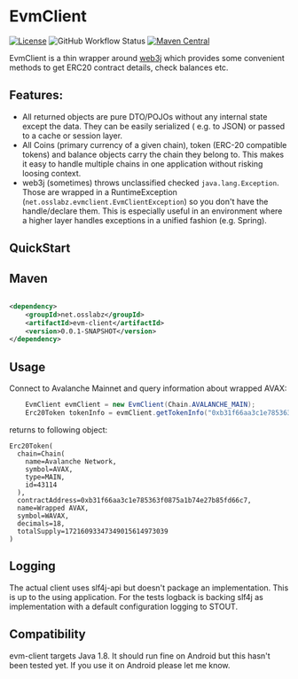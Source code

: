 EvmClient
============
[![License](http://img.shields.io/:license-apache-brightgreen.svg)](http://www.apache.org/licenses/LICENSE-2.0.html)
![GitHub Workflow Status](https://img.shields.io/github/workflow/status/rvullriede/evm-client/Java%20CI%20with%20Maven)
[![Maven Central](https://img.shields.io/maven-central/v/net.codelaz/evm-client?label=Maven%20Central)](https://search.maven.org/artifact/net.osslabz/evm-client)

EvmClient is a thin wrapper around [web3j](https://github.com/web3j/web3j "Web3j: Web3 Java Ethereum Ðapp API")  which
provides some convenient methods to get ERC20 contract details, check balances etc.

Features:
---------

- All returned objects are pure DTO/POJOs without any internal state except the data. They can be easily serialized (
  e.g. to JSON) or passed to a cache or session layer.
- All Coins (primary currency of a given chain), token (ERC-20 compatible tokens) and balance objects carry the chain they belong to. This makes it easy to handle multiple chains in one application without risking loosing context.
- web3j (sometimes) throws unclassified checked `java.lang.Exception`. Those are wrapped in a
  RuntimeException (`net.osslabz.evmclient.EvmClientException`) so you don't have the handle/declare them. This is
  especially useful in an environment where a higher layer handles exceptions in a unified fashion (e.g. Spring).

QuickStart
---------

Maven
------

```xml

<dependency>
    <groupId>net.osslabz</groupId>
    <artifactId>evm-client</artifactId>
    <version>0.0.1-SNAPSHOT</version>
</dependency>
```

Usage
------

Connect to Avalanche Mainnet and query information about wrapped AVAX:

```java
    EvmClient evmClient = new EvmClient(Chain.AVALANCHE_MAIN);
    Erc20Token tokenInfo = evmClient.getTokenInfo("0xb31f66aa3c1e785363f0875a1b74e27b85fd66c7"); // wrapped AVAX
```        

returns to following object:

```
Erc20Token(
  chain=Chain(
    name=Avalanche Network, 
    symbol=AVAX, 
    type=MAIN, 
    id=43114
  ),
  contractAddress=0xb31f66aa3c1e785363f0875a1b74e27b85fd66c7,
  name=Wrapped AVAX,
  symbol=WAVAX,
  decimals=18,
  totalSupply=17216093347349015614973039
)
```

Logging
------
The actual client uses slf4j-api but doesn't package an implementation. This is up to the using application. For the
tests logback is backing slf4j as implementation with a default configuration logging to STOUT.

Compatibility
------
evm-client targets Java 1.8. It should run fine on Android but this hasn't been tested yet. If you use it on Android please let me know.